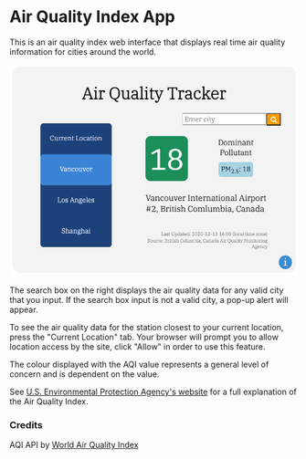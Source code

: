 # Air Quality Index App

This is an air quality index web interface that displays real time air quality information for cities around the world. 

<img src="public/img/app-screenshot.png" width="600">

The search box on the right displays the air quality data for any valid city that you input. If the search box input is not a valid city, a pop-up alert will appear. 

To see the air quality data for the station closest to your current location, press the "Current Location" tab. Your browser will prompt you to allow location access by the site, click "Allow" in order to use this feature. 

The colour displayed with the AQI value represents a general level of concern and is dependent on the value.

See [U.S. Environmental Protection Agency's website](https://www.airnow.gov/aqi/aqi-basics/) for a full explanation of the Air Quality Index. 

### Credits
AQI API by [World Air Quality Index](https://waqi.info/)